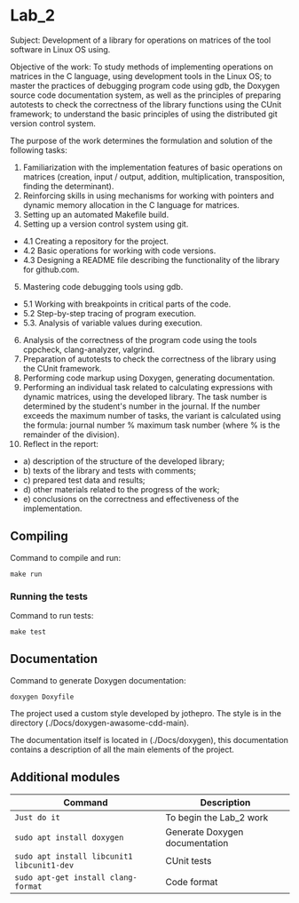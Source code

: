 # Lab_2

Subject: Development of a library for operations on matrices of the tool software in Linux OS using.

Objective of the work: To study methods of implementing operations on matrices in the C language, using development tools in the Linux OS; to master the practices of debugging program code using gdb, the Doxygen source code documentation system, as well as the principles of preparing autotests to check the correctness of the library functions using the CUnit framework; to understand the basic principles of using the distributed git version control system.

The purpose of the work determines the formulation and solution of the following tasks:
1. Familiarization with the implementation features of basic operations on matrices (creation,
input / output, addition, multiplication, transposition, finding the determinant).
2. Reinforcing skills in using mechanisms for working with pointers and
dynamic memory allocation in the C language for matrices.
3. Setting up an automated Makefile build.
4. Setting up a version control system using git.
- 4.1 Creating a repository for the project.
- 4.2 Basic operations for working with code versions.
- 4.3 Designing a README file describing the functionality of the library for
github.com.
5. Mastering code debugging tools using gdb.
- 5.1 Working with breakpoints in critical parts of the code.
- 5.2 Step-by-step tracing of program execution.
- 5.3. Analysis of variable values ​​during execution.
6. Analysis of the correctness of the program code using the tools cppcheck, clang-analyzer,
valgrind.
7. Preparation of autotests to check the correctness of the library using the CUnit framework.
8. Performing code markup using Doxygen, generating documentation.
9. Performing an individual task related to calculating expressions with
dynamic matrices, using the developed library. The task number
is determined by the student's number in the journal. If the number exceeds the maximum number of
tasks, the variant is calculated using the formula: journal number % maximum task number (where % is the remainder of the division).
10. Reflect in the report:
- a) description of the structure of the developed library;
- b) texts of the library and tests with comments;
- c) prepared test data and results;
- d) other materials related to the progress of the work;
- e) conclusions on the correctness and effectiveness of the implementation.

## Compiling

Command to compile and run:

```
make run
```
### Running the tests

Command to run tests:

```
make test
```

## Documentation 

Command to generate Doxygen documentation:

```
doxygen Doxyfile
```
The project used a custom style developed by jothepro. The style is in the directory (./Docs/doxygen-awasome-cdd-main).

The documentation itself is located in (./Docs/doxygen), this documentation contains a description of all the main elements of the project.

## Additional modules

| Command | Description |
| --- | --- |
| `Just do it` |To begin the Lab_2 work|
| `sudo apt install doxygen` | Generate Doxygen documentation |
| `sudo apt install libcunit1 libcunit1-dev` | CUnit tests |
|`sudo apt-get install clang-format`| Code format |


